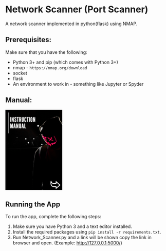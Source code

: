 # Network Scanner (Port Scanner)
A network scanner implemented in python(flask) using NMAP.

## Prerequisites:
Make sure that you have the following:
-  Python 3+ and pip (which comes with Python 3+)
-  nmap - `https://nmap.org/download`
-  socket
-  flask
-  An environment to work in - something like Jupyter or Spyder

## Manual:
<p align="left">
  <a href="https://github.com/DeepKariaX/Network-Scanner-Flask/blob/main/Manual/Network_Scanner_Manual.pdf" class="image fit">
  	<img style="height: 250px" src="https://github.com/DeepKariaX/Network-Scanner-Flask/blob/main/Manual/Network_Scanner_Manual_Cover.png" alt="">
  </a>
</p>


## Running the App
To run the app, complete the following steps:
1. Make sure you have Python 3 and a text editor installed.
2. Install the required packages using `pip install -r requirements.txt`.
3. Run Network_Scanner.py and a link will be shown copy the link in browser and open. (Example: http://127.0.0.1:5000/)